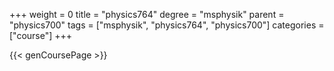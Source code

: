+++
weight = 0
title = "physics764"
degree = "msphysik"
parent = "physics700"
tags = ["msphysik", "physics764", "physics700"]
categories = ["course"]
+++

{{< genCoursePage >}}
